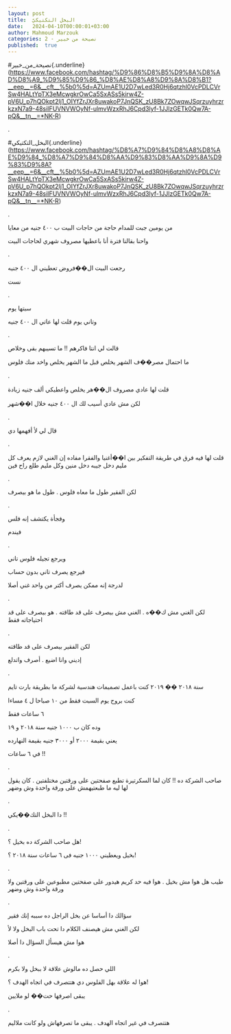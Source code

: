 ```yaml
---
layout: post
title:  البخل التكتيكيّ
date:   2024-04-10T00:00:01+03:00
author: Mahmoud Marzouk
categories: 2 - نصيحة من خبير
published:  true
---
```

\#نصيحة_من_خبير{.underline}(https://www.facebook.com/hashtag/%D9%86%D8%B5%D9%8A%D8%AD%D8%A9_%D9%85%D9%86_%D8%AE%D8%A8%D9%8A%D8%B1?__eep__=6&__cft__%5b0%5d=AZUmAE1U2D7wLed3R0Hj6qtzhl0VcPDLCVrSw4HALtYpTX3eMcwgkrOwCa5SxASs5kirw4Z-pV6U_p7hQOkpt2Ij1_OIYfZrJXr8uwakoP7JnQSK_zU8Bk7ZOwqwJSqrzuyhrzrkzxN7a9-48siIFUVNVWOyNf-ulmvWzxRhJ6Cpd3lyf-1JJlzGETk0Qw7A-pQ&__tn__=*NK-R)

.

\#البخل_التكتيكي{.underline}(https://www.facebook.com/hashtag/%D8%A7%D9%84%D8%A8%D8%AE%D9%84_%D8%A7%D9%84%D8%AA%D9%83%D8%AA%D9%8A%D9%83%D9%8A?__eep__=6&__cft__%5b0%5d=AZUmAE1U2D7wLed3R0Hj6qtzhl0VcPDLCVrSw4HALtYpTX3eMcwgkrOwCa5SxASs5kirw4Z-pV6U_p7hQOkpt2Ij1_OIYfZrJXr8uwakoP7JnQSK_zU8Bk7ZOwqwJSqrzuyhrzrkzxN7a9-48siIFUVNVWOyNf-ulmvWzxRhJ6Cpd3lyf-1JJlzGETk0Qw7A-pQ&__tn__=*NK-R)

.

من يومين جبت للمدام حاجة من حاجات البيت ب ٤٠٠ جنيه من معايا

واحنا بقالنا فترة أنا باعطيها مصروف شهري لحاجات البيت

.

رجعت البيت ال��فروض تعطيني ال ٤٠٠ جنيه

نست

.

سبتها يوم

وتاني يوم قلت لها عاتي ال ٤٠٠ جنيه

.

قالت لي انتا فاكرهم !! ما تسيبهم بقى وخلاص

ما احتمال مصر��ف الشهر يخلص قبل ما الشهر يخلص واخد منك فلوس

.

قلت لها عادي مصروف ال��هر يخلص واعطيكي ألف جنيه زيادة

لكن مش عادي أسيب لك ال ٤٠٠ جنيه خلال ا��شهر

.

قال لي لأ أفهمها دي

.

قلت لها فيه فرق في طريقة التفكير بين ا��أغنيا والفقرا مفاده إن الغني
لازم يعرف كل مليم دخل جيبه دخل منين وكل مليم طلع راح فين

.

لكن الفقير طول ما معاه فلوس . طول ما هو بيصرف

.

وفجأة يكتشف إنه فلس

فيندم

.

ويرجع تجيله فلوس تاني

فيرجع يصرف تاني بدون حساب

لدرجة إنه ممكن يصرف أكتر من واحد غني أصلا

.

لكن الغني مش ك��ه . الغني مش بيصرف على قد طاقته . هو بيصرف على قد
احتياجاته فقط

.

لكن الفقير بيصرف على قد طاقته

إديني وانا اضيع . أصرف واتدلع

.

سنة ٢٠١٨ �� ٢٠١٩ كنت باعمل تصميمات هندسية لشركة ما بطريقة بارت
تايم

كنت بروح يوم السبت فقط من ١٠ صباحا ل ٤ مساءا

٦ ساعات فقط

وده كان ب ١٠٠٠ جنيه سنة ٢٠١٨ و ١٩

يعني بقيمة ٢٠٠٠ أو ٣٠٠٠ جنيه بقيمة النهارده

في ٦ ساعات !!

.

صاحب الشركة ده !! كان لما السكرتيرة تطبع صفحتين على ورقتين مختلفتين .
كان يقول لها ليه ما طبعتيهمش على ورقة واحدة وش وضهر

.

دا البخل التك��يكي !!

.

هل صاحب الشركة ده بخيل ؟!

بخيل ويعطيني ١٠٠٠ جنيه فى ٦ ساعات سنة ٢٠١٨ ؟!

.

طيب هل هوا مش بخيل . هوا فيه حد كريم هيدور على صفحتين مطبوعين على
ورقتين ولا ورقة واحدة وش وضهر

.

سؤالك دا أساسا عن بخل الراجل ده سببه إنك فقير

لكن الغني مش هيصنف الكلام دا تحت باب البخل ولا لأ

هوا مش هيسأل السؤال دا أصلا

.

اللي حصل ده مالوش علاقة لا ببخل ولا بكرم

هوا له علاقة بهل الفلوس دي هتتصرف في اتجاه الهدف ؟!

يبقى اصرفها حت�� لو ملايين

.

هتتصرف في غير اتجاه الهدف . يبقى ما تصرفهاش ولو كانت ملاليم
